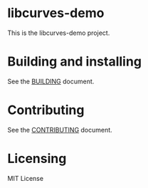 # libcurves-demo

This is the libcurves-demo project.

# Building and installing

See the [BUILDING](BUILDING.md) document.

# Contributing

See the [CONTRIBUTING](CONTRIBUTING.md) document.

# Licensing

MIT License